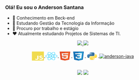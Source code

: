 ### Olá! Eu sou o Anderson Santana

- 🔭 Conhecimento em Beck-end 
- 🌱 Estudando Gestão da Tecnologia da Informação
- 👯 Procuro por trabalho e estágio
- ❤️ Atualmente estudando Projetos de Sistemas de TI.

<div align="center">
  <a href="https://github.com/anderson-max">
  <img height="125em" src="https://github-readme-stats.vercel.app/api?username=anderson-max&show_icons=true&theme=dracula&include_all_commits=true&count_private=blue"/>
  <img height="125em" src="https://github-readme-stats.vercel.app/api/top-langs/?username=anderson-max&theme=blue-green"
</div>

  <div style="display: inline_block"><br>
  <img align="center" alt="anderson-Js" height="30" width="40" src="https://raw.githubusercontent.com/devicons/devicon/master/icons/javascript/javascript-plain.svg">
  <img align="center" alt="anderson-React" height="30" width="40" src="https://raw.githubusercontent.com/devicons/devicon/master/icons/react/react-original.svg">
  <img align="center" alt="anderson-HTML" height="30" width="40" src="https://raw.githubusercontent.com/devicons/devicon/master/icons/html5/html5-original.svg">
  <img align="center" alt="anderson-CSS" height="30" width="40" src="https://raw.githubusercontent.com/devicons/devicon/master/icons/css3/css3-original.svg">
  <img align="center" alt="anderson-Python" height="30" width="40" src="https://raw.githubusercontent.com/devicons/devicon/master/icons/python/python-original.svg">
  <img align="center" alt="anderson-java" height="30" width="40" src="https://img.shields.io/badge/Java-ED8B00?style=for-the-badge&logo=java&logoColor=white-original.svg">
 </div>
 
  ##

  
  <div>
   <a href = "anderson.ssantana.27@gmail.com"><img src="https://img.shields.io/badge/-Gmail-%23333?style=for-the-badge&logo=gmail&logoColor=white" target="_blank"></a>
  <a href="https://www.linkedin.com/in/anderson-santana-a40603186/" target="_blank"><img src="https://img.shields.io/badge/-LinkedIn-%230077B5?style=for-the-   badge&logo=linkedin&logoColor=white" target="_blank"></a> 
 <div>
